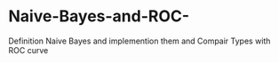 # Naive-Bayes-and-ROC-
Definition Naive Bayes and implemention them and Compair Types with ROC curve
